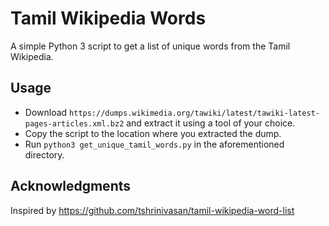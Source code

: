 # Tamil Wikipedia Words

A simple Python 3 script to get a list of unique words from the Tamil Wikipedia.

## Usage
* Download `https://dumps.wikimedia.org/tawiki/latest/tawiki-latest-pages-articles.xml.bz2` and extract it using a tool of your choice.
* Copy the script to the location where you extracted the dump.
* Run `python3 get_unique_tamil_words.py` in the aforementioned directory.

## Acknowledgments
Inspired by https://github.com/tshrinivasan/tamil-wikipedia-word-list
